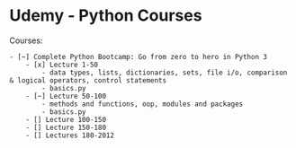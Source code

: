 # Udemy - Python Courses

Courses:

    - [~] Complete Python Bootcamp: Go from zero to hero in Python 3
        - [x] Lecture 1-50  
            - data types, lists, dictionaries, sets, file i/o, comparison & logical operators, control statements
            - basics.py
        - [~] Lecture 50-100
            - methods and functions, oop, modules and packages
            - basics.py
        - [] Lecture 100-150
        - [] Lecture 150-180
        - [] Lectures 180-2012